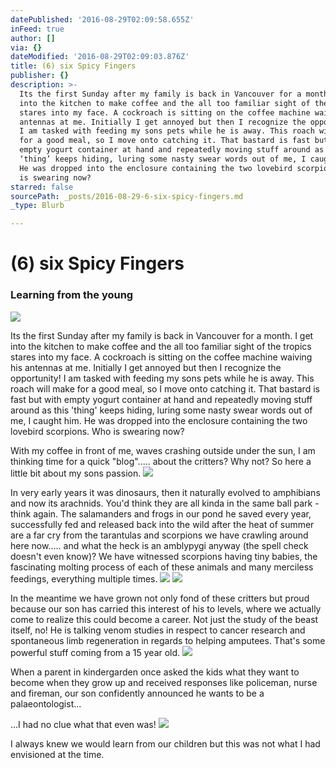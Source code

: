 ```yaml
---
datePublished: '2016-08-29T02:09:58.655Z'
inFeed: true
author: []
via: {}
dateModified: '2016-08-29T02:09:03.876Z'
title: (6) six Spicy Fingers
publisher: {}
description: >-
  Its the first Sunday after my family is back in Vancouver for a month. I get
  into the kitchen to make coffee and the all too familiar sight of the tropics
  stares into my face. A cockroach is sitting on the coffee machine waiving his
  antennas at me. Initially I get annoyed but then I recognize the opportunity!
  I am tasked with feeding my sons pets while he is away. This roach will make
  for a good meal, so I move onto catching it. That bastard is fast but with
  empty yogurt container at hand and repeatedly moving stuff around as this
  ‘thing’ keeps hiding, luring some nasty swear words out of me, I caught him.
  He was dropped into the enclosure containing the two lovebird scorpions. Who
  is swearing now?
starred: false
sourcePath: _posts/2016-08-29-6-six-spicy-fingers.md
_type: Blurb

---
```

# (6) six Spicy Fingers

### Learning from the young
![](https://the-grid-user-content.s3-us-west-2.amazonaws.com/095d32fd-97d7-4e2d-951b-8202a92dbec4.jpg)

Its the first Sunday after my family is back in Vancouver for a month. I get into the kitchen to make coffee and the all too familiar sight of the tropics stares into my face. A cockroach is sitting on the coffee machine waiving his antennas at me. Initially I get annoyed but then I recognize the opportunity! I am tasked with feeding my sons pets while he is away. This roach will make for a good meal, so I move onto catching it. That bastard is fast but with empty yogurt container at hand and repeatedly moving stuff around as this 'thing' keeps hiding, luring some nasty swear words out of me, I caught him. He was dropped into the enclosure containing the two lovebird scorpions. Who is swearing now?

With my coffee in front of me, waves crashing outside under the sun, I am thinking time for a quick "blog"..... about the critters? Why not? So here a little bit about my sons passion.
![](https://the-grid-user-content.s3-us-west-2.amazonaws.com/1630d466-d93f-4b71-a160-fa22f6328228.jpg)

In very early years it was dinosaurs, then it naturally evolved to amphibians and now its arachnids. You'd think they are all kinda in the same ball park - think again. The salamanders and frogs in our pond he saved every year, successfully fed and released back into the wild after the heat of summer are a far cry from the tarantulas and scorpions we have crawling around here now..... and what the heck is an amblypygi anyway (the spell check doesn't even know)? We have witnessed scorpions having tiny babies, the fascinating molting process of each of these animals and many merciless feedings, everything multiple times.
![](https://the-grid-user-content.s3-us-west-2.amazonaws.com/fae95219-cb6b-4d54-a7fa-e53a3ac62ab4.jpg)
![](https://the-grid-user-content.s3-us-west-2.amazonaws.com/77b7cd66-725c-4bed-8f94-e38740c118c3.jpg)

In the meantime we have grown not only fond of these critters but proud because our son has carried this interest of his to levels, where we actually come to realize this could become a career. Not just the study of the beast itself, no! He is talking venom studies in respect to cancer research and spontaneous limb regeneration in regards to helping amputees. That's some powerful stuff coming from a 15 year old.
![](https://the-grid-user-content.s3-us-west-2.amazonaws.com/d78f53e7-8356-47af-8e61-61d0a78cb72e.jpg)

When a parent in kindergarden once asked the kids what they want to become when they grow up and received responses like policeman, nurse and fireman, our son confidently announced he wants to be a palaeontologist...

...I had no clue what that even was!
![](https://the-grid-user-content.s3-us-west-2.amazonaws.com/f12244b9-bb90-4f72-a5ae-a4cf1b0c0fc8.jpg)

I always knew we would learn from our children but this was not what I had envisioned at the time.